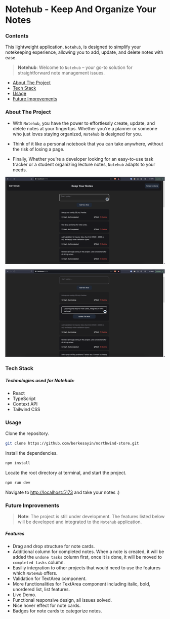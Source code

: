# Notehub - Keep And Organize Your Notes

### Contents

This lightweight application, `Notehub`, is designed to simplify your notekeeping experience, allowing you to add, update, and delete notes with ease.

> **Notehub**: Welcome to `Notehub` – your go-to solution for straightforward note management issues.

- [About The Project](#project)
- [Tech Stack](#tech-stack)
- [Usage](#usage)
- [Future Improvements](#dev)

### About The Project <a name="project"></a>

- With `Notehub`, you have the power to effortlessly create, update, and delete notes at your fingertips. Whether you're a planner or someone who just loves staying organized, `Notehub` is designed for you.

- Think of it like a personal notebook that you can take anywhere, without the risk of losing a page.

- Finally, Whether you're a developer looking for an easy-to-use task tracker or a student organizing lecture notes, `Notehub` adapts to your needs.

![img](src/assets/notehub1.png)

![img](src/assets/notehub2.png)

### Tech Stack <a name="tech-stack"></a>

##### Technologies used for Notehub:

- React
- TypeScript
- Context API
- Tailwind CSS

### Usage <a name="usage"></a>

Clone the repository.

```bash
git clone https://github.com/berkesayin/northwind-store.git
```

Install the dependencies.

```bash
npm install
```

Locate the root directory at terminal, and start the project.

```bash
npm run dev
```

Navigate to [http://localhost:5173](http://localhost:5173) and take your notes :)

### Future Improvements <a name="dev"></a>

> **Note**: The project is still under development. The features listed below will be developed and integrated to the `Notehub` application.

##### Features

- Drag and drop structure for note cards.
- Additional column for completed notes. When a note is created, it will be added the `undone tasks` column first, once it is done, it will be moved to `completed tasks` column.
- Easiliy integration to other projects that would need to use the features which `NoteHub` offers.
- Validation for TextArea component.
- More functionalities for TextArea component including italic, bold, unordered list, list features.
- Live Demo.
- Functional responsive design, all issues solved.
- Nice hover effect for note cards.
- Badges for note cards to categorize notes.
